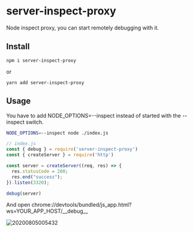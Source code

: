 # server-inspect-proxy
Node inspect proxy, you can start remotely debugging with it.

## Install
```
npm i server-inspect-proxy
```
or
```
yarn add server-inspect-proxy
```

## Usage
You have to add NODE_OPTIONS=--inspect instead of started with the --inspect switch.   
```bash
NODE_OPTIONS=--inspect node ./index.js
```
```js
// index.js
const { debug } = require('server-inspect-proxy')
const { createServer } = require('http')

const server = createServer((req, res) => {
  res.statusCode = 200;
  res.end("success");
}).listen(3320);

debug(server)
```
And open chrome://devtools/bundled/js_app.html?ws=YOUR_APP_HOST/\_\_debug\_\_   

![20200805005432](http://cdn.toofook.com/markdown/20200805005432.png)
